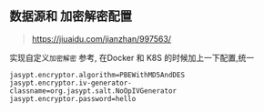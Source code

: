 ## 数据源和 加密解密配置

> https://jiuaidu.com/jianzhan/997563/

实现自定义`加密解密` 参考, 在Docker 和 K8S 的时候加上一下配置,统一

```properties
jasypt.encryptor.algorithm=PBEWithMD5AndDES
jasypt.encryptor.iv-generator-classname=org.jasypt.salt.NoOpIVGenerator
jasypt.encryptor.password=hello
```

